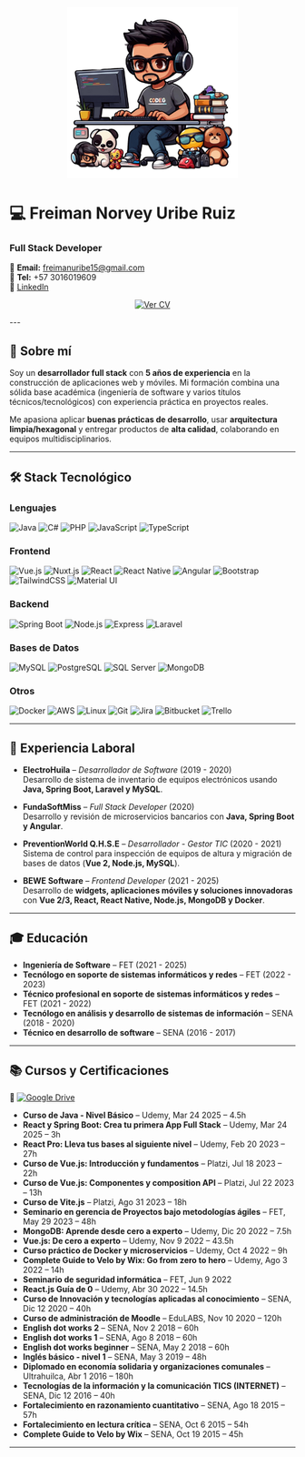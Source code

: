 <p align="center">
  <img src="https://github.com/freiman-uribe/freiman-uribe/blob/main/assets/image-header.png" 
       alt="Developer illustration" 
       width="300"/>
</p>

# 💻 Freiman Norvey Uribe Ruiz  

### Full Stack Developer  

📧 **Email:** [freimanuribe15@gmail.com](mailto:freimanuribe15@gmail.com)  
📱 **Tel:** +57 3016019609  
🔗 [LinkedIn](https://www.linkedin.com/in/freiman-norvey-uribe-ruiz--dev)
<p align="center">
  <a href="https://github.com/freiman-uribe/freiman-uribe/blob/main/assets/Hoja_de_vida_Freiman.pdf">
    <img src="https://img.shields.io/badge/📄%20Ver%20CV-PDF-red?style=for-the-badge&logo=adobeacrobatreader" alt="Ver CV"/>
  </a>
</p>
---

## 🚀 Sobre mí  
Soy un **desarrollador full stack** con **5 años de experiencia** en la construcción de aplicaciones web y móviles. Mi formación combina una sólida base académica (ingeniería de software y varios títulos técnicos/tecnológicos) con experiencia práctica en proyectos reales.  

Me apasiona aplicar **buenas prácticas de desarrollo**, usar **arquitectura limpia/hexagonal** y entregar productos de **alta calidad**, colaborando en equipos multidisciplinarios.  

---

## 🛠️ Stack Tecnológico  

### Lenguajes  
![Java](https://img.shields.io/badge/Java-red?logo=java&logoColor=white) 
![C#](https://img.shields.io/badge/C%23-239120?logo=csharp&logoColor=white) 
![PHP](https://img.shields.io/badge/PHP-777BB4?logo=php&logoColor=white) 
![JavaScript](https://img.shields.io/badge/JavaScript-F7DF1E?logo=javascript&logoColor=black) 
![TypeScript](https://img.shields.io/badge/TypeScript-3178C6?logo=typescript&logoColor=white)  

### Frontend  
![Vue.js](https://img.shields.io/badge/Vue.js-35495E?logo=vuedotjs&logoColor=4FC08D) 
![Nuxt.js](https://img.shields.io/badge/Nuxt.js-00C58E?logo=nuxtdotjs&logoColor=white) 
![React](https://img.shields.io/badge/React-20232A?logo=react&logoColor=61DAFB) 
![React Native](https://img.shields.io/badge/React%20Native-20232A?logo=react&logoColor=61DAFB) 
![Angular](https://img.shields.io/badge/Angular-DD0031?logo=angular&logoColor=white) 
![Bootstrap](https://img.shields.io/badge/Bootstrap-563D7C?logo=bootstrap&logoColor=white) 
![TailwindCSS](https://img.shields.io/badge/TailwindCSS-38B2AC?logo=tailwind-css&logoColor=white) 
![Material UI](https://img.shields.io/badge/MUI-007FFF?logo=mui&logoColor=white)  

### Backend  
![Spring Boot](https://img.shields.io/badge/Spring%20Boot-6DB33F?logo=springboot&logoColor=white) 
![Node.js](https://img.shields.io/badge/Node.js-43853D?logo=node.js&logoColor=white) 
![Express](https://img.shields.io/badge/Express.js-000000?logo=express&logoColor=white) 
![Laravel](https://img.shields.io/badge/Laravel-FF2D20?logo=laravel&logoColor=white)  

### Bases de Datos  
![MySQL](https://img.shields.io/badge/MySQL-005C84?logo=mysql&logoColor=white) 
![PostgreSQL](https://img.shields.io/badge/PostgreSQL-316192?logo=postgresql&logoColor=white) 
![SQL Server](https://img.shields.io/badge/SQL%20Server-CC2927?logo=microsoftsqlserver&logoColor=white) 
![MongoDB](https://img.shields.io/badge/MongoDB-4EA94B?logo=mongodb&logoColor=white)  

### Otros  
![Docker](https://img.shields.io/badge/Docker-2496ED?logo=docker&logoColor=white) 
![AWS](https://img.shields.io/badge/AWS-232F3E?logo=amazonaws&logoColor=white) 
![Linux](https://img.shields.io/badge/Linux-FCC624?logo=linux&logoColor=black) 
![Git](https://img.shields.io/badge/Git-F05032?logo=git&logoColor=white) 
![Jira](https://img.shields.io/badge/Jira-0052CC?logo=jira&logoColor=white) 
![Bitbucket](https://img.shields.io/badge/Bitbucket-0052CC?logo=bitbucket&logoColor=white) 
![Trello](https://img.shields.io/badge/Trello-0052CC?logo=trello&logoColor=white)  

---

## 💼 Experiencia Laboral  

- **ElectroHuila** – *Desarrollador de Software* (2019 - 2020)  
  Desarrollo de sistema de inventario de equipos electrónicos usando **Java, Spring Boot, Laravel y MySQL**.  

- **FundaSoftMiss** – *Full Stack Developer* (2020)  
  Desarrollo y revisión de microservicios bancarios con **Java, Spring Boot y Angular**.  

- **PreventionWorld Q.H.S.E** – *Desarrollador - Gestor TIC* (2020 - 2021)  
  Sistema de control para inspección de equipos de altura y migración de bases de datos (**Vue 2, Node.js, MySQL**).  

- **BEWE Software** – *Frontend Developer* (2021 - 2025)  
  Desarrollo de **widgets, aplicaciones móviles y soluciones innovadoras** con **Vue 2/3, React, React Native, Node.js, MongoDB y Docker**.  

---

## 🎓 Educación  

- **Ingeniería de Software** – FET (2021 - 2025) 
- **Tecnólogo en soporte de sistemas informáticos y redes** – FET (2022 - 2023)  
- **Técnico profesional en soporte de sistemas informáticos y redes** – FET (2021 - 2022)  
- **Tecnólogo en análisis y desarrollo de sistemas de información** – SENA (2018 - 2020)  
- **Técnico en desarrollo de software** – SENA (2016 - 2017)  

---

## 📚 Cursos y Certificaciones 

🔗 [![Google Drive](https://img.shields.io/badge/📂%20Ver%20Certificados-Google%20Drive-blue?logo=googledrive&logoColor=white)](https://drive.google.com/drive/folders/1Og3ykGqD4SQasp8T8pD1I6Vab05DITyT?usp=drive_link) 

- **Curso de Java - Nivel Básico** – Udemy, Mar 24 2025 – 4.5h  
- **React y Spring Boot: Crea tu primera App Full Stack** – Udemy, Mar 24 2025 – 3h  
- **React Pro: Lleva tus bases al siguiente nivel** – Udemy, Feb 20 2023 – 27h  
- **Curso de Vue.js: Introducción y fundamentos** – Platzi, Jul 18 2023 – 22h  
- **Curso de Vue.js: Componentes y composition API** – Platzi, Jul 22 2023 – 13h  
- **Curso de Vite.js** – Platzi, Ago 31 2023 – 18h  
- **Seminario en gerencia de Proyectos bajo metodologías ágiles** – FET, May 29 2023 – 48h  
- **MongoDB: Aprende desde cero a experto** – Udemy, Dic 20 2022 – 7.5h  
- **Vue.js: De cero a experto** – Udemy, Nov 9 2022 – 43.5h  
- **Curso práctico de Docker y microservicios** – Udemy, Oct 4 2022 – 9h  
- **Complete Guide to Velo by Wix: Go from zero to hero** – Udemy, Ago 3 2022 – 14h  
- **Seminario de seguridad informática** – FET, Jun 9 2022  
- **React.js Guía de 0** – Udemy, Abr 30 2022 – 14.5h  
- **Curso de Innovación y tecnologías aplicadas al conocimiento** – SENA, Dic 12 2020 – 40h  
- **Curso de administración de Moodle** – EduLABS, Nov 10 2020 – 120h  
- **English dot works 2** – SENA, Nov 2 2018 – 60h  
- **English dot works 1** – SENA, Ago 8 2018 – 60h  
- **English dot works beginner** – SENA, May 2 2018 – 60h  
- **Inglés básico - nivel 1** – SENA, May 3 2019 – 48h  
- **Diplomado en economía solidaria y organizaciones comunales** – Ultrahuilca, Abr 1 2016 – 180h  
- **Tecnologías de la información y la comunicación TICS (INTERNET)** – SENA, Dic 12 2016 – 40h  
- **Fortalecimiento en razonamiento cuantitativo** – SENA, Ago 18 2015 – 57h  
- **Fortalecimiento en lectura crítica** – SENA, Oct 6 2015 – 54h  
- **Complete Guide to Velo by Wix** – SENA, Oct 19 2015 – 45h  

---
